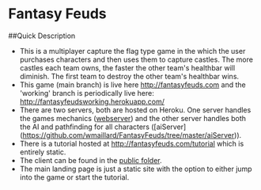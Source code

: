 # Fantasy Feuds

##Quick Description
- This is a multiplayer capture the flag type game in the which the user purchases characters and then uses them to capture castles.  The more castles each team owns, the faster the other team's healthbar will diminish.  The first team to destroy the other team's healthbar wins.
- This game (main branch) is live here http://fantasyfeuds.com and the 'working' branch is periodically live here: http://fantasyfeudsworking.herokuapp.com/
- There are two servers, both are hosted on Heroku.  One server handles the games mechanics ([webserver](https://github.com/wmaillard/FantasyFeuds/tree/master/webServer)) and the other server handles both the AI and pathfinding for all characters ([aiServer] (https://github.com/wmaillard/FantasyFeuds/tree/master/aiServer)).
- There is a tutorial hosted at http://fantasyfeuds.com/tutorial which is entirely static.
- The client can be found in the [public folder](https://github.com/wmaillard/FantasyFeuds/tree/master/public).
- The main landing page is just a static site with the option to either jump into the game or start the tutorial.



